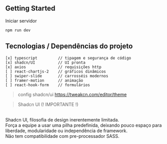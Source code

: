 
## Getting Started

Iniciar servidor

```bash
npm run dev
```

## Tecnologias / Dependências  do projeto

```
[x] typescript         // tipagem e segurança de código
[x] shadcn/UI          // UI pronta
[x] axios              // requisições http
[ ] react-chartjs-2    // gráficos dinâmicos
[ ] swiper-slide       // carrosséis modernos
[ ] framer-motion      // animação
[ ] react-hook-form    // formulários

```

> config shadcn/ui
https://tweakcn.com/editor/theme

> Shadcn UI  (! IMPORTANTE !) 
<br/>
Shadcn UI, filosofia de design inerentemente limitada. <br/>
Força a equipe a usar uma pilha predefinida, deixando pouco espaço para liberdade, modularidade ou independência de framework. <br/>
Não tem compatibilidade com pre-processador SASS.